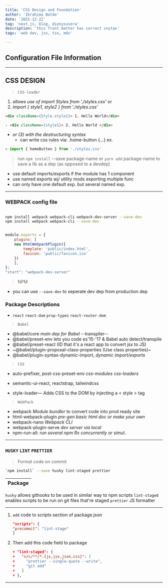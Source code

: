 ```yaml
---
title: 'CSS Design and Foundation'
author: 'Ibrahima Balde'
date: '2021-12-22'
tag: 'next.js, blog, dionysusera'
description: 'this front matter has correct snytax'
tags: 'web dev, jsx, tsx, mdx'

---
```


## Configuration File Information

___

## CSS DESIGN

> `CSS-loader`

1. _allows use of import Styles from './styles.css'_ or
2. _import { style1, style2 } from './styles.css'_

```html
<div className={Style.style1}> 1. Hello World</div>
```

```html
- <div className={style1}> 2. Hello World </div>
```

- _or (3) with the destructuring syntax_
  - can write css rules via: .home-button {...} ex.

```jsx
> import { homeButton } from './styles.css'
```

> run `npm install` --save package-name or `yarn add` package-name to save a lib as a dep (as opposed to a devdep)

- use default imports/exports if the module has 1 component
- use named exports wj/ utility mods exporting multiple func
- can only have one default exp. but several named exp.

___

### WEBPACK config file

```bash

npm install webpack webpack-cli webpack-dev-server --save-dev
npm install webpack webpack-cli --save-dev

```

```jsx

module.exports = {
    plugins: [
    new HtmlWebpackPlugin({
        template: 'public/index.html',
        favicon: 'public/favicon.ico'
    })
    ],
};
"start": "webpack-dev-server"
```

> NPM

- you can use `--save-dev` to seperate dev dep from production dep

### Package Descriptions

- `react` `react-dom` `prop-types` `react-router-dom`

> `Babel`

- @babel/core  _main dep for Babel_ --transpiler--
- @babel/preset-env lets you code es'15-'17 & Babel auto detect/transpile
- @babel/preset-react (ID that it's a react app to convert jsx to JS)
- ~@babel/plugin-proposal-class-properties (Use class properties)~
- @babel/plugin-syntax-dynamic-import, _dynamic import/exports_

> `CSS`

- auto-prefixer, post-css-preset-env _css-modules_ _css-loaders_
- semantic-ui-react, reactstrap, tailwindcss

- style-loader— Adds CSS to the DOM by injecting a < style > tag

> `WebPack`

- webpack _Module bundler_ to convert code into prod ready site
- html-webpack-plugin _pre-gen basic html doc  or make your own_
- webpack-nano _Webpack CLI_
- webpack-plugin-serve _dev server via local_
- npm-run-all: _run several npm Rx concurrently or simul.._

---

### `HUSKY` `LINT` `PRETTIER`

>Format code on commit

```bash
`npm install` --save husky lint-staged prettier
```

| Package |
| ------------------------------------------------------------------ |
`husky` allows githooks to be used in similar way to npm scripts
`lint-staged` enables scripts to be run on git files that're staged
`prettier` JS formatter

___

1. `add` code to scripts section of package.json

    ```json
    "scripts": {
    "precommit": "lint-stage"
    }

    ```

2. Then add this code field to package

    ```json
    + "lint-staged": {
    +   "src/**/*.{js,jsx,json,css}": [
    +     "prettier --single-quote --write",
    +     "git add"
    +   ]
    + },
    ```

___